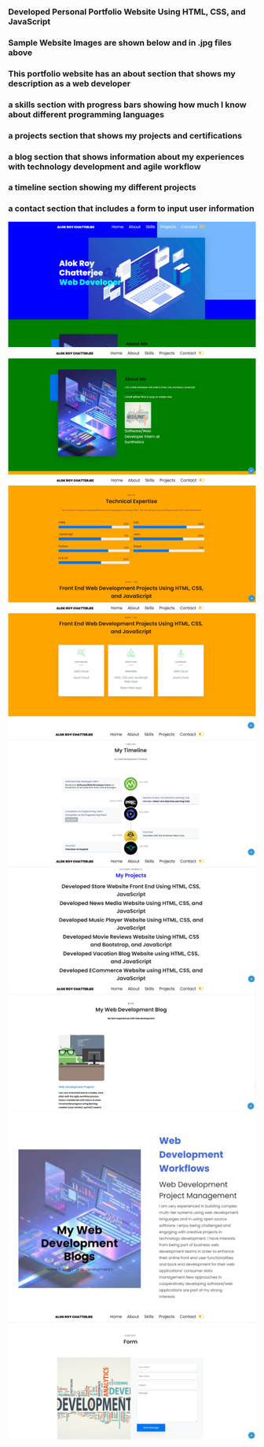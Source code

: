 ### Developed Personal Portfolio Website Using HTML, CSS, and JavaScript ###
### Sample Website Images are shown below and in .jpg files above
### This portfolio website has an about section that shows my description as a web developer ###
### a skills section with progress bars showing how much I know about different programming languages ###
### a projects section that shows my projects and certifications 
### a blog section that shows information about my experiences with technology development and agile workflow ###
### a timeline section showing my different projects 
### a contact section that includes a form to input user information
![](homepage.JPG)
![](page2.JPG)
![](page3.JPG)
![](page4.JPG)
![](page5.JPG)
![](page6.JPG)
![](page7.JPG)
![](page8.JPG)
![](page9.JPG)
